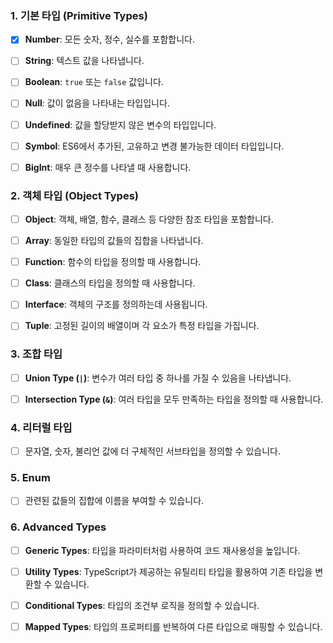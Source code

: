 

### 1. 기본 타입 (Primitive Types)

- [x] **Number**: 모든 숫자, 정수, 실수를 포함합니다.
- [ ] **String**: 텍스트 값을 나타냅니다.
- [ ] **Boolean**: `true` 또는 `false` 값입니다.
- [ ] **Null**: 값이 없음을 나타내는 타입입니다.
- [ ] **Undefined**: 값을 할당받지 않은 변수의 타입입니다.
- [ ] **Symbol**: ES6에서 추가된, 고유하고 변경 불가능한 데이터 타입입니다.
- [ ] **BigInt**: 매우 큰 정수를 나타낼 때 사용합니다.





### 2. 객체 타입 (Object Types)

- [ ] **Object**: 객체, 배열, 함수, 클래스 등 다양한 참조 타입을 포함합니다.
- [ ] **Array**: 동일한 타입의 값들의 집합을 나타냅니다.
- [ ] **Function**: 함수의 타입을 정의할 때 사용합니다.
- [ ] **Class**: 클래스의 타입을 정의할 때 사용합니다.
- [ ] **Interface**: 객체의 구조를 정의하는데 사용됩니다.
- [ ] **Tuple**: 고정된 길이의 배열이며 각 요소가 특정 타입을 가집니다.





### 3. 조합 타입

- [ ] **Union Type (`|`)**: 변수가 여러 타입 중 하나를 가질 수 있음을 나타냅니다.
- [ ] **Intersection Type (`&`)**: 여러 타입을 모두 만족하는 타입을 정의할 때 사용합니다.





### 4. 리터럴 타입

- [ ] 문자열, 숫자, 불리언 값에 더 구체적인 서브타입을 정의할 수 있습니다.





### 5. Enum

- [ ] 관련된 값들의 집합에 이름을 부여할 수 있습니다.





### 6. Advanced Types

- [ ] **Generic Types**: 타입을 파라미터처럼 사용하여 코드 재사용성을 높입니다.
- [ ] **Utility Types**: TypeScript가 제공하는 유틸리티 타입을 활용하여 기존 타입을 변환할 수 있습니다.
- [ ] **Conditional Types**: 타입의 조건부 로직을 정의할 수 있습니다.
- [ ] **Mapped Types**: 타입의 프로퍼티를 반복하여 다른 타입으로 매핑할 수 있습니다.


